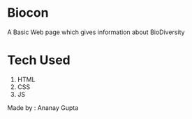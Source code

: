 # Biocon

A Basic Web page which gives information about BioDiversity

# Tech Used

1. HTML
2. CSS
3. JS

Made by : Ananay Gupta
